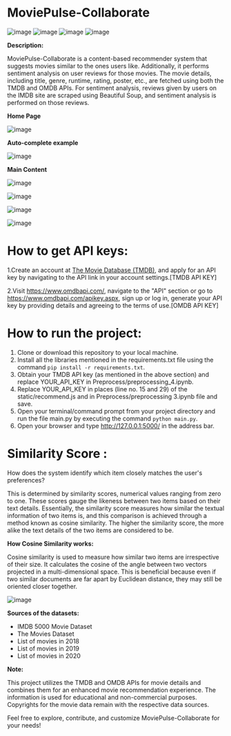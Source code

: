 # MoviePulse-Collaborate
![image](https://github.com/AhteshamKamal/MoviePulse-Collaborate/assets/84683903/1848621c-acc6-4f40-a57c-76013ac3b422)  ![image](https://github.com/AhteshamKamal/MoviePulse-Collaborate/assets/84683903/34ff05fc-f761-45dd-89de-87abf92265f3) ![image](https://github.com/AhteshamKamal/MoviePulse-Collaborate/assets/84683903/d272ad21-6455-4926-ae03-8bba4be821f0) ![image](https://img.shields.io/badge/API-TMDB%20%20%7C%20OMDB-yellow)

**Description:**

MoviePulse-Collaborate is a content-based recommender system that suggests movies similar to the ones users like. Additionally, it performs sentiment analysis on user reviews for those movies.
The movie details, including title, genre, runtime, rating, poster, etc., are fetched using both the TMDB and OMDB APIs. For sentiment analysis, reviews given by users on the IMDB site are scraped using Beautiful Soup, and sentiment analysis is performed on those reviews.

**Home Page**

![image](https://github.com/AhteshamKamal/MoviePulse-Collaborate/assets/84683903/e6f9afcf-0dad-475c-8f1d-41ce85c31468)

**Auto-complete example**

![image](https://github.com/AhteshamKamal/MoviePulse-Collaborate/assets/84683903/1b854430-5379-4a30-9ad3-71fa18aacb84)

**Main Content**

![image](https://github.com/AhteshamKamal/MoviePulse-Collaborate/assets/84683903/39f1ff47-8ff8-45ba-99fa-b71ed838f07a)

![image](https://github.com/AhteshamKamal/MoviePulse-Collaborate/assets/84683903/602d3b4a-e98c-4afe-bbe7-5656ee14d7d9)

![image](https://github.com/AhteshamKamal/MoviePulse-Collaborate/assets/84683903/7cbc623e-b764-44a9-9cae-3d5824fc605e)

![image](https://github.com/AhteshamKamal/MoviePulse-Collaborate/assets/84683903/9cc25335-3c7d-4794-9bc6-16ec37cf712a)



# How to get API keys:

1.Create an account at [The Movie Database (TMDB)](https://www.themoviedb.org/), and apply for an API key by navigating to the API link in your account settings.[TMDB API KEY]

2.Visit https://www.omdbapi.com/, navigate to the "API" section or go to https://www.omdbapi.com/apikey.aspx, sign up or log in, generate your API key by providing details and agreeing to the terms of use.[OMDB API KEY]

# How to run the project:

1. Clone or download this repository to your local machine.
2. Install all the libraries mentioned in the requirements.txt file using the command `pip install -r requirements.txt`.
3. Obtain your TMDB API key (as mentioned in the above section) and replace YOUR_API_KEY in Preprocess/preprocessing_4.ipynb.
4. Replace YOUR_API_KEY in places (line no. 15 and 29) of the static/recommend.js and in Preprocess/preprocessing 3.ipynb file and save.
5. Open your terminal/command prompt from your project directory and run the file main.py by executing the command `python main.py`.
6. Open your browser and type http://127.0.0.1:5000/ in the address bar.

# Similarity Score :

How does the system identify which item closely matches the user's preferences?

This is determined by similarity scores, numerical values ranging from zero to one. These scores gauge the likeness between two items based on their text details. Essentially, the similarity score measures how similar the textual information of two items is, and this comparison is achieved through a method known as cosine similarity. The higher the similarity score, the more alike the text details of the two items are considered to be.
 
 **How Cosine Similarity works:**

Cosine similarity is used to measure how similar two items are irrespective of their size. It calculates the cosine of the angle between two vectors projected in a multi-dimensional space. This is beneficial because even if two similar documents are far apart by Euclidean distance, they may still be oriented closer together.

![image](https://github.com/AhteshamKamal/MoviePulse-Collaborate/assets/84683903/c1210d0f-1a26-417e-ada2-27b51980a01e)

**Sources of the datasets:**

- IMDB 5000 Movie Dataset
- The Movies Dataset
- List of movies in 2018
- List of movies in 2019
- List of movies in 2020

**Note:**
  
This project utilizes the TMDB and OMDB APIs for movie details and combines them for an enhanced movie recommendation experience. The information is used for educational and non-commercial purposes. Copyrights for the movie data remain with the respective data sources.

Feel free to explore, contribute, and customize MoviePulse-Collaborate for your needs!
